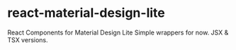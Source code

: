 # react-material-design-lite
React Components for Material Design Lite
Simple wrappers for now. JSX & TSX versions.